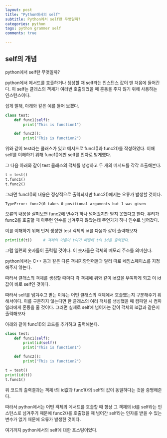 ```yaml
---
layout: post
title: "Python에서의 self"
subtitle: Python에서 self란 무엇일까?
categories: python
tags: python grammer self
comments: true

---
```

## self의 개념

python에서 self란 무엇일까?

python에서 메서드를 호출하거나 생성할 때 self라는 인스턴스 값이 맨 처음에 들어간다.
이 self는 클래스의 객체가 여러번 호출되었을 때 혼동을 주지 않기 위해 사용하는 인스턴스이다.

쉽게 말해, 아래와 같은 예를 들어 보겠다.

```python
class test:
    def func1(self):
        print("This is function1")

    def func2():
        print("This is function2")
```

위와 같이 test라는 클래스가 있고 메서드로 func1()과 func2()를 작성하였다.
이때 self를 이해하기 위해 func1()에만 self를 인자로 받게했다.

그 다음 아래와 같이 test 클래스의 객체를 생성하고 두 개의 메서드를 각각 호출해본다.



```python
t = test()
t.func1()
t.func2()
```

그러면 func1()의 내용은 정상적으로 출력되지만 func2()에서는 오류가 발생할 것이다.

    TypeError: func2(0 takes 0 positional arguments but 1 was given

오류의 내용을 살펴보면 func2에 변수가 하나 넘어갔지만 받지 못했다고 한다.
우리가 func2를 호출할 때 아무런 인수를 넘겨주지 않았는데 무언가가 하나 인수로 넘어갔다.

이를 이해하기 위해 먼저 생성한 test 객체의 id를 다음과 같이 출력해보자

```python
print(id(t))     # 객체의 이름이 t이기 때문에 t의 id를 출력한다.
```

그럼 일련의 숫자들이 출력될 것이다.
이 숫자들은 객체의 메모리 주소를 의미한다.

python에서는 C++ 등과 같은 다른 객체지향언어들과 달리
따로 네임스페이스를 지정해주지 않는다.

따라서 클래스의 객체를 생성할 때마다 각 객체에 위와 같이 id값을 부여하게 되고
이 id값이 바로 self인 것이다.

따라서 self를 넘겨주고 받는 이유는 어떤 클래스의 객체에서 호출했는지 구분해주기 위해서이다.
이를 구분하지 않는다면 한 클래스의 여러 객체를 생성했을 때 컴파일 시 컴파일러에게 혼동을 줄 것이다.
그러면 실제로 self에 넘어가는 값이 객체의 id값과 같은지 출력해보자

아래와 같이 func1()의 코드를 추가하고 출력해본다.

```python
class test:
    def func1(self):
        print(id(self))
        print("This is function1")

    def func2():
        print("This is function2")

t = test()
print(id(t))
t.func1()
```

위 코드의 출력결과는 객체 t의 id값과 func1()의 self의 값이 동일하다는 것을 증명해준다.

따라서 python에서는 어떤 객체의 메서드를 호출할 때 항상 그 객체의 id를 self라는 인스턴스로 넘겨주기 때문에
func2()를 호출했을 때 넘어간 self라는 인자를 받을 수 있는 변수가 없기 때문에 오류가 발생한 것이다.

여기까지 python에서의 self에 대한 포스팅이었다.

